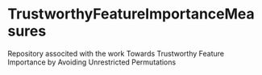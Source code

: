# TrustworthyFeatureImportanceMeasures
Repository associted with the work Towards Trustworthy Feature Importance by Avoiding Unrestricted Permutations
